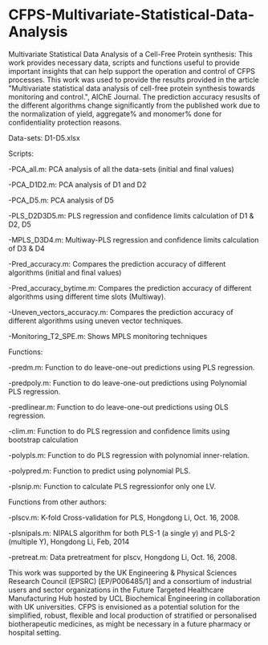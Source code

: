 # CFPS-Multivariate-Statistical-Data-Analysis
Multivariate Statistical Data Analysis of a Cell-Free Protein synthesis: This work provides necessary data, scripts and functions useful to provide important insights that can help support the operation and control of CFPS processes. This work was used to provide the results provided in the article "Multivariate statistical data analysis of cell-free protein synthesis towards monitoring and control.", AIChE Journal. The prediction accuracy resuslts of the different algorithms change significantly from the published work due to the normalization of yield, aggregate% and monomer% done for confidentiality protection reasons. 

Data-sets: D1-D5.xlsx


Scripts:

  -PCA_all.m: PCA analysis of all the data-sets (initial and final values)

  -PCA_D1D2.m: PCA analysis of D1 and D2

  -PCA_D5.m: PCA analysis of D5

  -PLS_D2D3D5.m: PLS regression and confidence limits calculation of D1 & D2, D5

  -MPLS_D3D4.m: Multiway-PLS regression and confidence limits calculation  of D3 & D4

  -Pred_accuracy.m: Compares the prediction accuracy of different algorithms (initial and final values)

  -Pred_accuracy_bytime.m: Compares the prediction accuracy of different algorithms using different time slots (Multiway).

  -Uneven_vectors_accuracy.m: Compares the prediction accuracy of different algorithms using uneven vector techniques.
  
  -Monitoring_T2_SPE.m: Shows MPLS monitoring techniques


Functions:

  -predm.m: Function to do leave-one-out predictions using PLS regression.

  -predpoly.m: Function to do leave-one-out predictions using Polynomial PLS regression.

  -predlinear.m: Function to do leave-one-out predictions using OLS regression.

  -clim.m: Function to do PLS regression and confidence limits using bootstrap calculation 

  -polypls.m: Function to do PLS regression with polynomial inner-relation.

  -polypred.m: Function to predict using polynomial PLS.

  -plsnip.m: Function to calculate PLS regressionfor only one LV.


Functions from other authors:

  -plscv.m: K-fold Cross-validation for PLS, Hongdong Li, Oct. 16, 2008.

  -plsnipals.m: NIPALS algorithm for both PLS-1 (a single y) and PLS-2 (multiple Y), Hongdong Li, Feb, 2014

  -pretreat.m: Data pretreatment for plscv, Hongdong Li, Oct. 16, 2008. 

This work was supported by the UK Engineering & Physical Sciences Research Council (EPSRC) [EP/P006485/1] and a consortium of industrial users and sector organizations in the Future Targeted Healthcare Manufacturing Hub hosted by UCL Biochemical Engineering in collaboration with UK universities. CFPS is envisioned as a potential solution for the simplified, robust, flexible and local production of stratified or personalised biotherapeutic medicines, as might be necessary in a future pharmacy or hospital setting.
